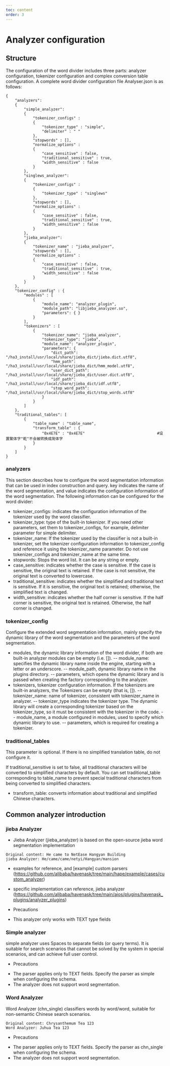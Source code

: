 ```yaml
---
toc: content
order: 3
---
```


# Analyzer configuration
## Structure
The configuration of the word divider includes three parts: analyzer configuration, tokenizer configuration and complex conversion table configuration. A complete word divider configuration file Analyser.json is as follows:
```
{   
    "analyzers":
    {
        "simple_analyzer":
        {
            "tokenizer_configs" :
            {
                "tokenizer_type" : "simple",
                "delimiter" : " "
            },
            "stopwords" : [],
            "normalize_options" :
            {
                "case_sensitive" : false,
                "traditional_sensitive" : true,
                "width_sensitive" : false
            }
        },
        "singlews_analyzer":
        {
            "tokenizer_configs" :
            {
                "tokenizer_type" : "singlews"
            },
            "stopwords" : [],
            "normalize_options" :
            {
                "case_sensitive" : false,
                "traditional_sensitive" : true,
                "width_sensitive" : false
            }
        },
        "jieba_analyzer":
        {
            "tokenizer_name" : "jieba_analyzer",
            "stopwords" : [],
            "normalize_options" :
            {
                "case_sensitive" : false,
                "traditional_sensitive" : true,
                "width_sensitive" : false
            }
        }
    },
    "tokenizer_config" : {
        "modules" : [
            {
                "module_name": "analyzer_plugin",
                "module_path": "libjieba_analyzer.so",
                "parameters": { }
            }
        ],
        "tokenizers" : [
            {
                "tokenizer_name": "jieba_analyzer",
                "tokenizer_type": "jieba",
                "module_name": "analyzer_plugin",
                "parameters": {
                    "dict_path": "/ha3_install/usr/local/share/jieba_dict/jieba.dict.utf8",
                    "hmm_path": "/ha3_install/usr/local/share/jieba_dict/hmm_model.utf8",
                    "user_dict_path": "/ha3_install/usr/local/share/jieba_dict/user.dict.utf8",
                    "idf_path": "/ha3_install/usr/local/share/jieba_dict/idf.utf8",
                    "stop_word_path": "/ha3_install/usr/local/share/jieba_dict/stop_words.utf8"
                }
            }
        ]
    },
    "traditional_tables": [
        {
            "table_name" : "table_name",
            "transform_table" : {
                "0x4E7E" : "0x4E7E"                                #设置繁体字"乾"不会被转换成简体字
            }
        }
    ]
}
```
### analyzers
This section describes how to configure the word segmentation information that can be used in index construction and query. key indicates the name of the word segmentation, and value indicates the configuration information of the word segmentation. The following information can be configured for the word divider:
- tokenizer_configs: indicates the configuration information of the tokenizer used by the word classifier.
- tokenizer_type: type of the built-in tokenizer. If you need other parameters, set them to tokenizer_configs, for example, delimiter parameter for simple delimiter.
- tokenizer_name: If the tokenizer used by the classifier is not a built-in tokenizer, set the tokenizer configuration information to tokenizer_config and reference it using the tokenizer_name parameter. Do not use tokenizer_configs and tokenizer_name at the same time.
- stopwords: Stops the word list. It can be any string or empty.
- case_sensitive: indicates whether the case is sensitive. If the case is sensitive, the original text is retained. If the case is not sensitive, the original text is converted to lowercase.
- traditional_sensitive: indicates whether the simplified and traditional text is sensitive. If it is sensitive, the original text is retained; otherwise, the simplified text is changed.
- width_sensitive: indicates whether the half corner is sensitive. If the half corner is sensitive, the original text is retained. Otherwise, the half corner is changed.

### tokenizer_config
Configure the extended word segmentation information, mainly specify the dynamic library of the word segmentation and the parameters of the word segmentation.
- modules, the dynamic library information of the word divider, if both are built-in analyzer modules can be empty (i.e. []).
-- module_name: specifies the dynamic library name inside the engine, starting with a letter or an underscore.
-- module_path, dynamic library name in the plugins directory.
-- parameters, which opens the dynamic library and is passed when creating the factory corresponding to the analyzer.
- tokenizers, tokenizer configuration information. If the tokenizers are built-in analyzers, the Tokenizers can be empty (that is, []).
-- tokenizer_name: name of tokenizer, consistent with tokenizer_name in analyzer.
-- tokenizer_type indicates the tokenizer type. The dynamic library will create a corresponding tokenizer based on the tokenizer_type, so it must be consistent with the tokenizer in the code.
-- module_name, a module configured in modules, used to specify which dynamic library to use.
-- parameters, which is required for creating a tokenizer.
### traditional_tables
This parameter is optional. If there is no simplified translation table, do not configure it.

If traditional_sensitive is set to false, all traditional characters will be converted to simplified characters by default. You can set traditional_table corresponding to table_name to prevent special traditional characters from being converted to simplified characters.
- transform_table: converts information about traditional and simplified Chinese characters.

## Common analyzer introduction
### jieba Analyzer
* Jieba Analyzer (jieba_analyzer) is based on the open-source jieba word segmentation implementation
```
Original content: He came to NetEase Hangyan Building
jieba Analyzer: He/came/came/netyi/Hangyan/mansion
```

* examples for reference, and [example] custom parsers (https://github.com/alibaba/havenask/tree/main/hape/example/cases/custom_analyzer)

* specific implementation can reference, jieba analyzer (https://github.com/alibaba/havenask/tree/main/aios/plugins/havenask_plugins/analyzer_plugins)
* Precautions
- This analyzer only works with TEXT type fields

### Simple analyzer
simple analyzer uses Spaces to separate fields (or query terms). It is suitable for search scenarios that cannot be solved by the system in special scenarios, and can achieve full user control.

* Precautions
- The parser applies only to TEXT fields. Specify the parser as simple when configuring the schema.
- The analyzer does not support word segmentation.

### Word Analyzer
Word Analyzer (chn_single) classifiers words by word/word, suitable for non-semantic Chinese search scenarios.
```
Original content: Chrysanthemum Tea 123
Word Analyzer: Juhua Tea 123
```

* Precautions
- The parser applies only to TEXT fields. Specify the parser as chn_single when configuring the schema.
- The analyzer does not support word segmentation.
 